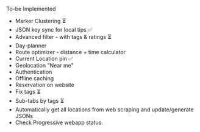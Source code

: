 To-be Implemented
  - Marker Clustering ⏳
  - JSON key sync for local tips ✅ 
  - Advanced filter - with tags & ratings ⏳
  - Day-planner
  - Route optimizer - distance + time calculator
  - Current Location pin ✅
  - Geolocation "Near me"
  - Authentication
  - Offline caching
  - Reservation on website
  - Fix tags ⏳
  - Sub-tabs by tags ⏳
  - Automatically get all locations from web scraping and update/generate JSONs
  - Check Progressive webapp status.
